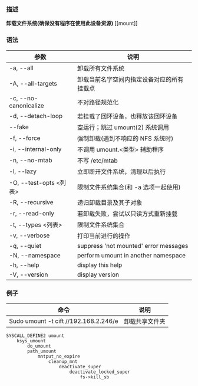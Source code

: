 ### 描述
**卸载文件系统(确保没有程序在使用此设备资源)**
[[mount]]

### 语法
|  参数 | 说明   |
|-------------- | -------------- |
|-a, --all |卸载所有文件系统 |
|-A, --all-targets |卸载当前名字空间内指定设备对应的所有挂臷点 |
|-c, --no-canonicalize |不对路径规范化 |
|-d, --detach-loop |若挂臷了回环设备，也释放该回环设备 |
|--fake |空运行；跳过 umount(2) 系统调用 |
|-f, --force |强制卸载(遇到不响应的 NFS 系统时) |
|-i, --internal-only |不调用 umount.<类型> 辅助程序 |
|-n, --no-mtab |不写 /etc/mtab |
|-l, --lazy |立即断开文件系统，清理以后执行 |
|-O, --test-opts <列表> |限制文件系统集合(和 -a 选项一起使用) |
|-R, --recursive |递归卸载目录及其子对象 |
|-r, --read-only |若卸载失败，尝试以只读方式重新挂臷 |
|-t, --types <列表> |限制文件系统集合 |
|-v, --verbose |打印当前进行的操作 |
|-q, --quiet |suppress 'not mounted' error messages |
|-N, --namespace |perform umount in another namespace |
|-h, --help |display this help |
|-V, --version |display version |

### 例子
|  命令 | 说明   |
|-------------- | -------------- |
|Sudo umount -t cift //192.168.2.246/e |卸载共享文件夹 |


```
SYSCALL_DEFINE2 umount
    ksys_umount
        do_umount
        path_umount
            mntput_no_expire
                cleanup_mnt
                    deactivate_super
                        deactivate_locked_super
                            fs->kill_sb
```
